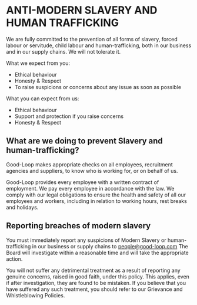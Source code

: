 
# ANTI-MODERN SLAVERY AND HUMAN TRAFFICKING

We are fully committed to the prevention of all forms of slavery, forced labour or servitude, child labour and human-trafficking, both in our business and in our supply chains. We will not tolerate it.
 
What we expect from you:

 - Ethical behaviour
 - Honesty & Respect
 - To raise suspicions or concerns about any issue as soon as possible
 
What you can expect from us:

 - Ethical behaviour
 - Support and protection if you raise concerns
 - Honesty & Respect
 
## What are we doing to prevent Slavery and human-trafficking?

Good-Loop makes appropriate checks on all employees, recruitment agencies and suppliers, to know who is working for, or on behalf of us.
 
Good-Loop provides every employee with a written contract of employment. We pay every employee in accordance with the law. We comply with our legal obligations to ensure the health and safety of all our employees and workers, including in relation to working hours, rest breaks and holidays.
 
## Reporting breaches of modern slavery

You must immediately report any suspicions of Modern Slavery or human-trafficking in our business or supply chains to people@good-loop.com  The Board will investigate within a reasonable time and will take the appropriate action. 
 
You will not suffer any detrimental treatment as a result of reporting any genuine concerns, raised in good faith, under this policy. This applies, even if after investigation, they are found to be mistaken.  If you believe that you have suffered any such treatment, you should refer to our Grievance and Whistleblowing Policies.
